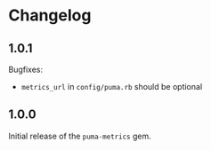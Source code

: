 # Changelog

## 1.0.1

Bugfixes:
- `metrics_url` in `config/puma.rb` should be optional

## 1.0.0

Initial release of the `puma-metrics` gem.
